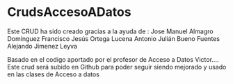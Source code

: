 # CrudsAccesoADatos
Este CRUD ha sido creado gracias a la ayuda de :
Jose Manuel Almagro Domínguez
Francisco Jesús Ortega Lucena
Antonio Julián Bueno Fuentes
Alejando Jimenez Leyva

Basado en el codigo aportado por el profesor de Acceso a Datos Victor....
Este crud será subido en Github para poder seguir siendo mejorado y usado 
en las clases de Acceso a datos
